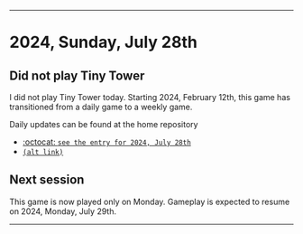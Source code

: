 
***

# 2024, Sunday, July 28th

## Did not play Tiny Tower

<!-- TODO: For each weekly entry, make sure the date is correct. The day of the week should be modified in 4 places !-->

I did not play Tiny Tower today. Starting 2024, February 12th, this game has transitioned from a daily game to a weekly game.

Daily updates can be found at the home repository

- [:octocat: `see the entry for 2024, July 28th`](https://github.com/seanpm2001/SeansLifeArchive_Images_TinyTower/tree/master/tiny%20tower/2024/07_July/28/) 
- [`(alt link)`](/tiny%20tower/2024/07_July/28/)

## Next session

This game is now played only on Monday. Gameplay is expected to resume on 2024, Monday, July 29th.

***
